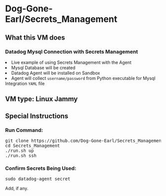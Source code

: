 # Dog-Gone-Earl/Secrets_Management

## What this VM does
### Datadog Mysql Connection with Secrets Management

<li>Live example of using Secrets Management with the Agent</li>
<li>Mysql Database will be created</li>
<li>Datadog Agent will be installed on Sandbox</li>
<li>Agent will collect <code>username/password</code> from Python executable for Mysql Integration <code>YAML</code> file</li>

<pic of python code>

<pic of Mysql yaml config>
  
<Show datadog-agent secret command output>
  
<show Agent status showing config>
  
## VM type: Linux Jammy

## Special Instructions

### Run Command:
<pre>
git clone https://github.com/Dog-Gone-Earl/Secrets_Management.git 
cd Secrets_Management
./run.sh up
./run.sh ssh</pre>
  
### Confirm Secrets Being Used:
<pre>
sudo datadog-agent secret</pre>
Add, if any.
